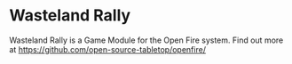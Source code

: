 # Wasteland Rally

Wasteland Rally is a Game Module for the Open Fire system. Find out more at https://github.com/open-source-tabletop/openfire/
